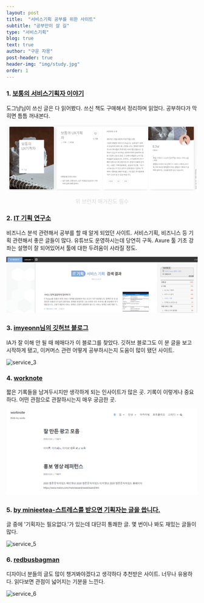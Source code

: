 ```yaml
---
layout: post
title:  "서비스기획 공부를 위한 사이트"
subtitle: "공부만이 살 길"
type: "서비스기획"
blog: true
text: true
author: "구운 자몽"
post-header: true
header-img: "img/study.jpg"
order: 1
---
```


### 1. [보통의 서비스기획자 이야기](https://brunch.co.kr/magazine/uxsuperrookie)

도그냥님이 쓰신 글은 다 읽어봤다. 쓰신 책도 구매해서 정리하며 읽었다. 공부하다가 막히면 틈틈 꺼내본다. 

![service_1](img/service_1.png)
<center><span style="color:#D8D8D8">위 브런치 매거진도 필수</span></center>  


### 2. [IT 기획 연구소](https://yslab.kr/)

비즈니스 분석 관련해서 공부를 할 때 알게 되었던 사이트. 서비스기획, 비즈니스 등 기획 관련해서 좋은 글들이 많다. 유튜브도 운영하시는데 당연히 구독. Axure 툴 기초 강좌는 설명이 잘 되어있어서 툴에 대한 두려움이 사라질 정도.

![service_2](img/service_2.png)  

### 3. [imyeonn님의 깃허브 블로그](https://imyeonn.github.io/)

IA가 잘 이해 안 될 때 헤매다가 이 블로그를 찾았다. 깃허브 블로그도 이 분 글을 보고 시작하게 됐고, 이커머스 관련 어떻게 공부하시는지 도움이 많이 됐던 사이트. 

![service_3](img/service_3.png)

### 4. [worknote](https://think-my.works/)

짧은 기록들을 남겨두시지만 생각하게 되는 인사이트가 많은 곳. 기록이 이렇게나 중요하다. 어떤 관점으로 관찰하시는지 매우 궁금한 곳.

![service_4](img/service_4.png)

### 5. [by minieetea-스트레스를 받으면 기획자는 글을 씁니다.](http://minieetea.com/)

글 중에 '기획자는 필요없다.'가 있는데 대단히 통쾌한 글. 몇 번이나 봐도 재밌는 글들이 많다.

![service_5](img/service_5.png)

### 6. [redbusbagman](https://redbusbagman.com/)

디자이너 분들의 글도 많이 챙겨봐야겠다고 생각하다 추천받은 사이트. 너무나 유용하다. 읽다보면 관점이 넓어지는 기분을 느낀다.

![service_6](img/service_6.png)
